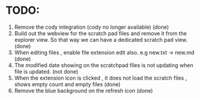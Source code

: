 # TODO:

1. Remove the cody integration (cody no longer available) (done)
2. Build out the webview for the scratch pad files and remove it from the explorer view. So that way we can have a dedicated scratch pad view. (done)
3. When editing files , enable file extension edit also. e.g new.txt -> new.md (done)
4. The modified date showing on the scratchpad files is not updating when file is updated. (not done)
5. When the extension icon is clicked , it does not load the scratch files , shows empty count and empty files (done)
6. Remove the blue background on the refresh icon (done)
